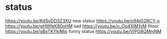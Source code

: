 # status
https://youtu.be/KdSvDD3Z3XU
new status
https://youtu.be/o9AiG2RCY-o
https://youtu.be/gHWfeK80nHM
sad
https://youtu.be/n_Oo4XlM1vM
fitoor
https://youtu.be/gBxTKYkjMio
funny status
https://youtu.be/VIPG8QMnjNM
